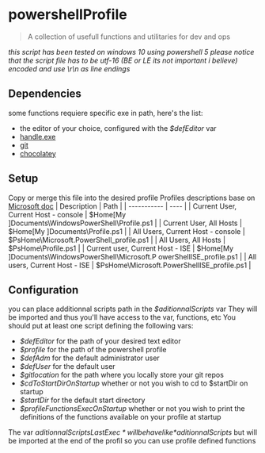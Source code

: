 # powershellProfile

> A collection of usefull functions and utilitaries for dev and ops

*this script has been tested on windows 10 using powershell 5*
*please notice that the script file has to be utf-16 (BE or LE its not important i believe) encoded and use \r\n as line endings*

## Dependencies

some functions requiere specific exe in path, here's the list:

- the editor of your choice, configured with the *$defEditor* var
- [handle.exe](https://docs.microsoft.com/en-us/sysinternals/downloads/handle)
- [git](https://git-scm.com/download/win)
- [chocolatey](https://chocolatey.org/)

## Setup

Copy or merge this file into the desired profile
Profiles descriptions base on [Microsoft doc](https://docs.microsoft.com/powershell/module/microsoft.powershell.core/about/about_profiles)
| Description | Path |
| ----------- | ---- |
| Current User, Current Host - console | $Home\[My ]Documents\WindowsPowerShell\Profile.ps1 |
| Current User, All Hosts | $Home\[My ]Documents\Profile.ps1 |
| All Users, Current Host - console | $PsHome\Microsoft.PowerShell_profile.ps1 |
| All Users, All Hosts | $PsHome\Profile.ps1 |
| Current user, Current Host - ISE | $Home\[My ]Documents\WindowsPowerShell\Microsoft.P owerShellISE_profile.ps1 |
| All users, Current Host - ISE | $PsHome\Microsoft.PowerShellISE_profile.ps1 |

## Configuration

you can place additionnal scripts path in the *$aditionnalScripts* var
They will be imported and thus you'll have access to the var, functions, etc
You should put at least one script defining the following vars:

- *$defEditor* for the path of your desired text editor
- *$profile* for the path of the powershell profile
- *$defAdm* for the default administrator user
- *$defUser* for the default user
- *$gitlocation* for the path where you locally store your git repos
- *$cdToStartDirOnStartup* whether or not you wish to cd to $startDir on startup
- *$startDir* for the default start directory
- *$profileFunctionsExecOnStartup* whether or not you wish to print the definitions of the functions available on your profile at startup

The var *$aditionnalScriptsLastExec* will behave like *$aditionnalScripts* but will be imported at the end of the profil so you can use profile defined functions
